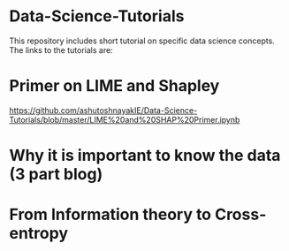 # Data-Science-Tutorials
This repository includes short tutorial on specific data science concepts. The links to the tutorials are:

# Primer on LIME and Shapley
https://github.com/ashutoshnayakIE/Data-Science-Tutorials/blob/master/LIME%20and%20SHAP%20Primer.ipynb

# Why it is important to know the data (3 part blog)


# From Information theory to Cross-entropy

